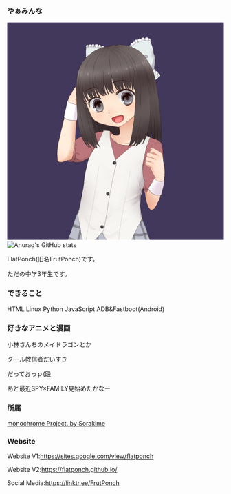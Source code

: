 ### やぁみんな
![icon](https://github.com/FlatPonch/FlatPonch/blob/main/images/FRUPON.png?raw=true)
![Anurag's GitHub stats](https://github-readme-stats.vercel.app/api?username=flatponch&theme=dark&show_icons=true)

FlatPonch(旧名FrutPonch)です。

ただの中学3年生です。

### できること
HTML Linux Python JavaScript ADB&Fastboot(Android)

### 好きなアニメと漫画
小林さんちのメイドラゴンとか

クール教信者だいすき

だっておっｐ(殴

あと最近SPY×FAMILY見始めたかなー

### 所属
[monochrome Project. by Sorakime](https://sorakime.github.io/mncr/)


### Website
Website V1:https://sites.google.com/view/flatponch

Website V2:https://flatponch.github.io/

Social Media:https://linktr.ee/FrutPonch

<!--
FlatPonch(旧名FrutPonch)について
上に書いてあるだろ

歴史:

- 2008年1月16日 俺が生まれる
- ちっちゃいころに机の角に右眉毛を擦る　それ以来眉毛が生えてこなくなった
- 2015年にWiiUを買ってもらってスプラにはまった
- 2017年にSwitchを買ってもらって(発売した年に買ったので苦戦した)スプラ2にはまった
- 何年くらいかわからないけど初めてPCを買ってもらった(DELL製)　今はたまに使ってる(最初はWindows 10が入ってるけど今はWindows 11)
- 2020年に中学に入学
- 2021年ぐらいに小林さんちのメイドラゴンにはまる　この頃からロリコンとペドフィリアになる
- 現在はガジェ界隈にいながらソフトウェア開発とゲーム開発してる(Twitterなどでは公開しない)　ゲームもしている(主にVR)
-->
